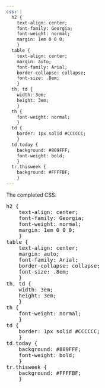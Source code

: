 ```yaml
---
css: |
  h2 {
    text-align: center;
    font-family: Georgia;
    font-weight: normal;
    margin: 1em 0 0 0;
    }
  table {
    text-align: center;
    margin: auto;
    font-family: Arial;
    border-collapse: collapse;
    font-size: .8em;
    }
  th, td {
    width: 3em;
    height: 3em;
    }
  th {
    font-weight: normal;
    }
  td {
    border: 1px solid #CCCCCC;
    }
  td.today {
    background: #809FFF;
    font-weight: bold;
    }
  tr.thisweek {
    background: #FFFFBF;
    }
---
```

<p>The completed CSS:</p>

<pre>
h2 {
	text-align: center;
	font-family: Georgia;
	font-weight: normal;
	margin: 1em 0 0 0;
	}
table {
	text-align: center;
	margin: auto;
	font-family: Arial;
	border-collapse: collapse;
	font-size: .8em;
	}
th, td {
	width: 3em;
	height: 3em;
	}
th {
	font-weight: normal;
	}
td {
	border: 1px solid #CCCCCC;
	}
td.today {
	background: #809FFF;
	font-weight: bold;
	}
tr.thisweek {
	background: #FFFFBF;
	}
</pre>
